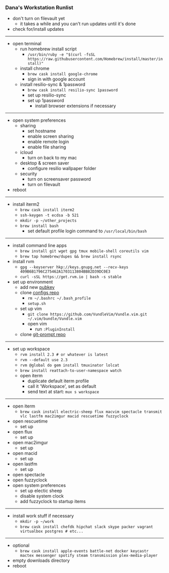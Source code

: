 ### Dana's Workstation Runlist

* don't turn on filevault yet
  * it takes a while and you can't run updates until it's done
* check for/install updates

---

* open terminal
  * run homebrew install script
    * `/usr/bin/ruby -e "$(curl -fsSL https://raw.githubusercontent.com/Homebrew/install/master/install)"`
  * install chrome
    * `brew cask install google-chrome`
    * sign in with google account
  * install resilio-sync & 1password
    * `brew cask install resilio-sync 1password`
    * set up resilio-sync
    * set up 1password
      * install browser extensions if necessary

---

* open system preferences
  * sharing
     * set hostname
     * enable screen sharing
     * enable remote login
     * enable file sharing
  * icloud
     * turn on back to my mac
  * desktop & screen saver
     * configure resilio wallpaper folder
  * security
     * turn on screensaver password
     * turn on filevault
* reboot

---
  
* install iterm2
   * `brew cask install iterm2`
   * `ssh-keygen -t ecdsa -b 521`
   * `mkdir -p ~/other_projects`
   * `brew install bash`
     * set default profile login command to `/usr/local/bin/bash`

---

* install command line apps
  * `brew install git wget gpg tmux mobile-shell coreutils vim`
  * `brew tap homebrew/dupes && brew install rsync`
* install rvm
  * `gpg --keyserver hkp://keys.gnupg.net --recv-keys 409B6B1796C275462A1703113804BB82D39DC0E3`
  * `curl -sSL https://get.rvm.io | bash -s stable`
* set up environment
  * add new [pubkey](https://github.com/settings/keys)
  * clone [configs repo](https://github.com/dmerrick/configs)
     * `rm ~/.bashrc ~/.bash_profile`
     * `setup.sh`
  * set up vim
     * `git clone https://github.com/VundleVim/Vundle.vim.git ~/.vim/bundle/Vundle.vim`
     * open vim
       * run `:PluginInstall`
  * clone [git-prompt repo](https://github.com/dmerrick/git-prompt)
  
  
---

* set up workspace
  * `rvm install 2.3 # or whatever is latest`
  * `rvm --default use 2.3`
  * `rvm @global do gem install tmuxinator lolcat`
  * `brew install reattach-to-user-namespace watch`
  * open iterm
    * duplicate default iterm profile
    * call it 'Workspace', set as default
    * send text at start: `mux s workspace`

---

* open iterm
  * `brew cask install electric-sheep flux macvim spectacle transmit vlc lastfm mac2imgur macid rescuetime fuzzyclock`
* open rescuetime
  * set up
* open flux
  * set up
* open mac2imgur
  * set up
* open macid
  * set up
* open lastfm
  * set up
* open spectacle
* open fuzzyclock
* open system preferences
  * set up electic sheep
  * disable system clock
  * add fuzzyclock to startup items

---

* install work stuff if necessary
  * `mkdir -p ~/work`
  * `brew cask install chefdk hipchat slack skype packer vagrant virtualbox postgres # etc...`

---

* optional
  * `brew cask install apple-events battle-net docker keycastr mactex messenger spotify steam transmission plex-media-player`
* empty downloads directory
* reboot
 
